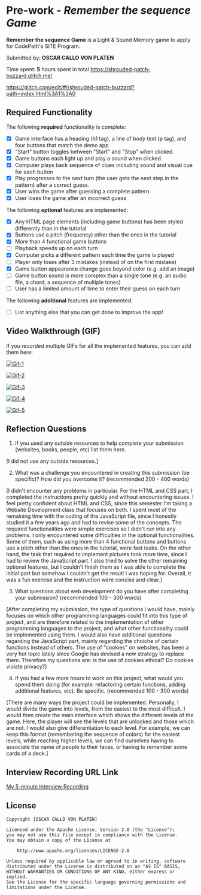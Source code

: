 # Pre-work - *Remember the sequence Game*

**Remember the sequence Game** is a Light & Sound Memory game to apply for CodePath's SITE Program. 

Submitted by: **OSCAR CALLO VON PLATEN**

Time spent: **5** hours spent in total
https://shrouded-patch-buzzard.glitch.me/

https://glitch.com/edit/#!/shrouded-patch-buzzard?path=index.html%3A1%3A0

## Required Functionality

The following **required** functionality is complete:

* [X] Game interface has a heading (h1 tag), a line of body text (p tag), and four buttons that match the demo app
* [X] "Start" button toggles between "Start" and "Stop" when clicked. 
* [X] Game buttons each light up and play a sound when clicked. 
* [X] Computer plays back sequence of clues including sound and visual cue for each button
* [X] Play progresses to the next turn (the user gets the next step in the pattern) after a correct guess. 
* [X] User wins the game after guessing a complete pattern
* [X] User loses the game after an incorrect guess

The following **optional** features are implemented:

* [X] Any HTML page elements (including game buttons) has been styled differently than in the tutorial
* [X] Buttons use a pitch (frequency) other than the ones in the tutorial
* [X] More than 4 functional game buttons
* [ ] Playback speeds up on each turn
* [X] Computer picks a different pattern each time the game is played
* [ ] Player only loses after 3 mistakes (instead of on the first mistake)
* [X] Game button appearance change goes beyond color (e.g. add an image)
* [ ] Game button sound is more complex than a single tone (e.g. an audio file, a chord, a sequence of multiple tones)
* [ ] User has a limited amount of time to enter their guess on each turn

The following **additional** features are implemented:

- [ ] List anything else that you can get done to improve the app!

## Video Walkthrough (GIF)

If you recorded multiple GIFs for all the implemented features, you can add them here:

[![Gif-1](https://imgur.com/6gbP0Ec)](https://imgur.com/6gbP0Ec)

[![Gif-2](https://imgur.com/VKfwSJy)](https://imgur.com/VKfwSJy)

[![Gif-3](https://imgur.com/QNA3vLB)](https://imgur.com/QNA3vLB)

[![Gif-4](https://imgur.com/DZBOxcy)](https://imgur.com/DZBOxcy)

[![Gif-5](https://imgur.com/pWqvkH8)](https://imgur.com/pWqvkH8)

## Reflection Questions
1. If you used any outside resources to help complete your submission (websites, books, people, etc) list them here. 

[I did not use any outside resources.]

2. What was a challenge you encountered in creating this submission (be specific)? How did you overcome it? (recommended 200 - 400 words) 

[I didn't encounter any problems in particular. For the HTML and CSS part, I completed the instructions pretty quickly and without encountering issues. I feel pretty confident about HTML and CSS, since this semester I'm taking a Website Development class that focuses on both. I spent most of the remaining time with the coding of the JavaScript file, since I honestly studied it a few years ago and had to revise some of the concepts. The required functionalities were simple exercises so I didn't run into any problems. I only encountered some difficulties in the optional functionalities. Some of them, such as using more than 4 functional buttons and buttons use a pitch other than the ones in the tutorial, were fast tasks. On the other hand, the task that required to implement pictures took more time, since I had to review the JavaScript part. I also tried to solve the other remaining optional features, but I couldn't finish them as I was able to complete the initial part but somehow I couldn't get the result I was hoping for. Overall, it was a fun exercise and the instruction were concise and clear.]

3. What questions about web development do you have after completing your submission? (recommended 100 - 300 words) 

[After completing my submission, the type of questions I would have, mainly focuses on which other programming languages could fit into this type of project, and are therefore related to the implementation of other programming languages to the project, and what other functionality could be implemented using them. I would also have additional questions regarding the JavaScript part, mainly regarding the choiche of certain functions instead of others.
The use of "cookies" on websites, has been a very hot topic lately since Google has devised a new strategy to replace them. Therefore my questions are: is the use of cookies ethical? Do cookies violate privacy?]

4. If you had a few more hours to work on this project, what would you spend them doing (for example: refactoring certain functions, adding additional features, etc). Be specific. (recommended 100 - 300 words) 

[There are many ways the project could be implemented. Personally, I would divide the game into levels, from the easiest to the most difficult. I would then create the main interface which shows the different levels of the game. Here, the player will see the levels that are unlocked and those which are not. I would also give differentiation to each level. For example, we can keep this format (remembering the sequence of colors) for the easiest levels, while reaching higher levels, we can find ourselves having to associate the name of people to their faces, or having to remember some cards of a deck.]



## Interview Recording URL Link

[My 5-minute Interview Recording](https://app.videoform.com/form/uPReF9Qx9Z39lMTN)


## License

    Copyright [OSCAR CALLO VON PLATEN]

    Licensed under the Apache License, Version 2.0 (the "License");
    you may not use this file except in compliance with the License.
    You may obtain a copy of the License at

        http://www.apache.org/licenses/LICENSE-2.0

    Unless required by applicable law or agreed to in writing, software
    distributed under the License is distributed on an "AS IS" BASIS,
    WITHOUT WARRANTIES OR CONDITIONS OF ANY KIND, either express or implied.
    See the License for the specific language governing permissions and
    limitations under the License.
